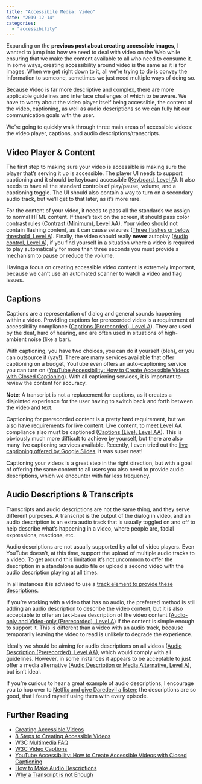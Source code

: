 ```yaml
---
title: "Accessibile Media: Video"
date: "2019-12-14"
categories: 
  - "accessibility"
---
```


Expanding on the **previous post about creating accessible images,** I wanted to jump into how we need to deal with video on the Web while ensuring that we make the content available to all who need to consume it. In some ways, creating accessibility around video is the same as it is for images. When we get right down to it, all we’re trying to do is convey the information to someone, sometimes we just need multiple ways of doing so.

Because Video is far more descriptive and complex, there are more applicable guidelines and interface challenges of which to be aware. We have to worry about the video player itself being accessible, the content of the video, captioning, as well as audio descriptions so we can fully hit our communication goals with the user.

We’re going to quickly walk through three main areas of accessible videos: the video player, captions, and audio descriptions/transcripts.

## Video Player & Content

The first step to making sure your video is accessible is making sure the player that’s serving it up is accessible. The player UI needs to support captioning and it should be keyboard accessible ([Keyboard, Level A](https://www.w3.org/WAI/WCAG21/quickref/?showtechniques=121#keyboard)). It also needs to have all the standard controls of play/pause, volume, and a captioning toggle. The UI should also contain a way to turn on a secondary audio track, but we’ll get to that later, as it’s more rare.

For the content of your video, it needs to pass all the standards we assign to normal HTML content. If there’s text on the screen, it should pass color contrast rules ([Contrast (Minimum), Level AA](https://www.w3.org/WAI/WCAG21/quickref/?showtechniques=121#contrast-minimum)). Your video should not contain flashing content, as it can cause seizures ([Three flashes or below threshold, Level A](https://www.w3.org/WAI/WCAG21/quickref/?showtechniques=121#three-flashes-or-below-threshold)). Finally, the video should really **never** autoplay ([Audio control, Level A](https://www.w3.org/WAI/WCAG21/quickref/?showtechniques=121#audio-control)), if you find yourself in a situation where a video is required to play automatically for more than three seconds you must provide a mechanism to pause or reduce the volume.

Having a focus on creating accessible video content is extremely important, because we can’t use an automated scanner to watch a video and flag issues.

## Captions

Captions are a representation of dialog and general sounds happening within a video. Providing captions for prerecorded video is a requirement of accessibility compliance ([Captions (Prerecorded), Level A](https://www.w3.org/WAI/WCAG21/quickref/?showtechniques=121#captions-prerecorded)). They are used by the deaf, hard of hearing, and are often used in situations of high-ambient noise (like a bar).

With captioning, you have two choices, you can do it yourself (bleh), or you can outsource it (yay!). There are many services available that offer captioning on a budget, YouTube even offers an auto-captioning service you can turn on ([YouTube Accessibility: How to Create Accessible Videos with Closed Captioning](https://medium.com/@krisrivenburgh/youtube-accessibility-how-to-make-accessible-videos-with-closed-captions-2208acf17eeb)). With all captioning services, it is important to review the content for accuracy.

**Note**: A transcript is not a replacement for captions, as it creates a disjointed experience for the user having to switch back and forth between the video and text.

Captioning for prerecorded content is a pretty hard requirement, but we also have requirements for live content. Live content, to meet Level AA compliance also must be captioned ([Captions (Live), Level AA](https://www.w3.org/WAI/WCAG21/quickref/?showtechniques=121#captions-live)). This is obviously much more difficult to achieve by yourself, but there are also many live captioning services available. Recently, I even tried out the [live captioning offered by Google Slides](https://zapier.com/blog/updates/1859/google-slides-closed-captions), it was super neat!

Captioning your videos is a great step in the right direction, but with a goal of offering the same content to all users you also need to provide audio descriptions, which we encounter with far less frequency.

## Audio Descriptions & Transcripts

Transcripts and audio descriptions are not the same thing, and they serve different purposes. A transcript is the output of the dialog in video, and an audio description is an extra audio track that is usually toggled on and off to help describe what’s happening in a video, where people are, facial expressions, reactions, etc.

Audio descriptions are not usually supported by a lot of video players. Even YouTube doesn’t, at this time, support the upload of multiple audio tracks to a video. To get around this limitation it’s not uncommon to offer the description in a standalone audio file or upload a second video with the audio description playing at all times.

In all instances it is advised to use a [track element to provide these descriptions](https://www.w3.org/WAI/WCAG21/Techniques/html/H96.html).

If you’re working with a video that has no audio, the preferred method is still adding an audio description to describe the video content, but it is also acceptable to offer an text-base description of the video content ([Audio-only and Video-only (Prerecorded), Level A](https://www.w3.org/WAI/WCAG21/quickref/#audio-only-and-video-only-prerecorded)) if the content is simple enough to support it. This is different than a video with an audio track, because temporarily leaving the video to read is unlikely to degrade the experience.

Ideally we should be aiming for audio descriptions on all videos ([Audio Description (Prerecorded), Level AA](https://www.w3.org/WAI/WCAG21/quickref/?showtechniques=121#audio-description-prerecorded)), which would comply with all guidelines. However, in some instances it appears to be acceptable to just offer a media alternative ([Audio Description or Media Alternative, Level A](https://www.w3.org/WAI/WCAG21/quickref/?showtechniques=121#audio-description-or-media-alternative-prerecorded)), but isn’t ideal.

If you’re curious to hear a great example of audio descriptions, I encourage you to hop over to [Netflix and give Daredevil a listen](https://www.netflix.com/title/80018294); the descriptions are so good, that I found myself using them with every episode.

## Further Reading

- [Creating Accessible Videos](https://www.washington.edu/accessibility/videos/)
- [8 Steps to Creating Accessible Videos](https://www.sitepoint.com/accessible-video/)
- [W3C Multimedia FAQ](https://www.w3.org/2008/06/video-notes)
- [W3C Video Captions](https://www.w3.org/WAI/perspective-videos/captions/)
- [YouTube Accessibility: How to Create Accessible Videos with Closed Captioning](https://medium.com/@krisrivenburgh/youtube-accessibility-how-to-make-accessible-videos-with-closed-captions-2208acf17eeb)
- [How to Make Audio Descriptions](https://digital.gov/2014/06/30/508-accessible-videos-how-to-make-audio-descriptions/)
- [Why a Transcript is not Enough](https://www.3playmedia.com/2016/02/01/why-a-transcript-is-not-enough-to-make-your-videos-compliant-with-accessibility-law/)
